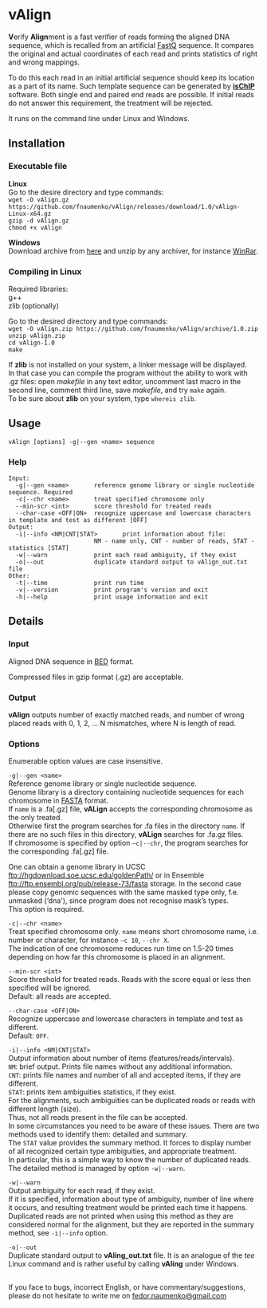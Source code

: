 # vAlign
**V**erify **Align**ment is a fast verifier of reads forming the aligned DNA sequence, 
which is recalled from an artificial [FastQ](https://en.wikipedia.org/wiki/FASTQ_format) sequence. 
It compares the original and actual coordinates of each read and prints statistics of right and wrong mappings.

To do this each read in an initial artificial sequence should keep its location as a part of its name. 
Such template sequence can be generated by [**isChIP**](https://github.com/fnaumenko/isChIP) software. 
Both single end and paired end reads are possible. 
If initial reads do not answer this requirement, the treatment will be rejected.

It runs on the command line under Linux and Windows.

## Installation
### Executable file

**Linux**<br>
Go to the desire directory and type commands:<br>
```wget -O vAlign.gz https://github.com/fnaumenko/vAlign/releases/download/1.0/vAlign-Linux-x64.gz```<br>
```gzip -d vAlign.gz```<br>
```chmod +x vAlign```

**Windows**<br>
Download archive from [here](https://github.com/fnaumenko/vAlign/releases/download/1.0/vAlign-Windows-x64.zip) 
and unzip by any archiver, for instance [WinRar](https://www.win-rar.com/download.html?&L=0).

### Compiling in Linux
Required libraries:<br>
g++<br>
zlib (optionally)

Go to the desired directory and type commands:<br>
```wget -O vAlign.zip https://github.com/fnaumenko/vAlign/archive/1.0.zip```<br>
```unzip vAlign.zip```<br>
```cd vAlign-1.0```<br>
```make```

If **zlib** is not installed on your system, a linker message will be displayed.<br>
In that case you can compile the program without the ability to work with .gz files: 
open *makefile* in any text editor, uncomment last macro in the second line, comment third line, save *makefile*, and try ```make``` again.<br>
To be sure about **zlib** on your system, type ```whereis zlib```.

## Usage
```vAlign [options] -g|--gen <name> sequence```

### Help
```
Input:
  -g|--gen <name>       reference genome library or single nucleotide sequence. Required
  -c|--chr <name>       treat specified chromosome only
  --min-scr <int>       score threshold for treated reads
  --char-case <OFF|ON>  recognize uppercase and lowercase characters in template and test as different [OFF]
Output:
  -i|--info <NM|CNT|STAT>       print information about file:
                        NM - name only, CNT - number of reads, STAT - statistics [STAT]
  -w|--warn             print each read ambiguity, if they exist
  -o|--out              duplicate standard output to vAlign_out.txt file
Other:
  -t|--time             print run time
  -v|--version          print program's version and exit
  -h|--help             print usage information and exit 
```

## Details

### Input
Aligned DNA sequence in [BED](https://www.ensembl.org/info/website/upload/bed.html) format.

Compressed files in gzip format (.gz) are acceptable.

### Output
**vAlign** outputs number of exactly matched reads, and number of wrong placed reads with 0, 1, 2, … N mismatches, where N is length of read.

### Options
Enumerable option values are case insensitive.

```-g|--gen <name>```<br>
Reference genome library or single nucleotide sequence.<br>
Genome library is a directory containing nucleotide sequences for each chromosome in [FASTA](https://en.wikipedia.org/wiki/FASTA_format) format.<br>
If ```name``` is a .fa[.gz] file, **vALign** accepts the corresponding chromosome as the only treated.<br>
Otherwise first the program searches for .fa files in the directory ```name```. If there are no such files in this directory, **vALign** searches for .fa.gz files.<br>
If chromosome is specified by option ```–c|--chr```, the program searches for the corresponding .fa[.gz] file.

One can obtain a genome library in UCSC ftp://hgdownload.soe.ucsc.edu/goldenPath/ or in Ensemble ftp://ftp.ensembl.org/pub/release-73/fasta storage. 
In the second case please copy genomic sequences with the same masked type only, f.e. unmasked (‘dna'), since program does not recognise mask’s types.<br>
This option is required.

```-c|--chr <name>```<br>
Treat specified chromosome only. 
```name``` means short chromosome name, i.e. number or  character, for instance ```–c 10```, ```--chr X```.<br>
The indication of one chromosome reduces run time on 1.5-20 times depending on how far this chromosome is placed in an alignment.

```--min-scr <int>```<br>
Score threshold for treated reads. Reads with the score equal or less then specified will be ignored.<br>
Default: all reads are accepted.

```--char-case <OFF|ON>```<br>
Recognize uppercase and lowercase characters in template and test as different.<br>
Default: ```OFF```.

```-i|--info <NM|CNT|STAT>```<br>
Output information about number of items (features/reads/intervals).<br>
```NM```:  brief output. Prints file names without any additional information.<br>
```CNT```:  prints file names and number of all and accepted items, if they are different.<br>
```STAT```: prints item ambiguities statistics, if they exist.<br>
For the alignments, such ambiguities can be duplicated reads or reads with different length (size).<br>
Thus, not all reads present in the file can be accepted.<br>
In some circumstances you need to be aware of these issues. 
There are two methods used to identify them: detailed and summary.<br>
The ```STAT``` value provides the summary method. 
It forces to display number of all recognized certain type ambiguities, and appropriate treatment.<br>
In particular, this is a simple way to know the number of duplicated reads.<br>
The detailed method is managed by option ```-w|--warn```.

```-w|--warn```<br>
Output ambiguity for each read, if they exist.<br>
If it is specified, information about type of ambiguity, number of line where it occurs, and resulting treatment would be printed each time it happens.<br>
Duplicated reads are not printed when using this method as they are considered normal for the alignment, 
but they are reported in the summary method, see ```-i|--info``` option.

```-o|--out```<br>
Duplicate standard output to **vAling_out.txt** file. 
It is an analogue of the *tee* Linux command and is rather useful by calling **vAling** under Windows.

##
If you face to bugs, incorrect English, or have commentary/suggestions, please do not hesitate to write me on fedor.naumenko@gmail.com
